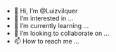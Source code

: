 - 👋 Hi, I’m @Luizvilquer
- 👀 I’m interested in ...
- 🌱 I’m currently learning ...
- 💞️ I’m looking to collaborate on ...
- 📫 How to reach me ...

<!---
Luizvilquer/Luizvilquer is a ✨ special ✨ repository because its `README.md` (this file) appears on your GitHub profile.
You can click the Preview link to take a look at your changes.
--->
